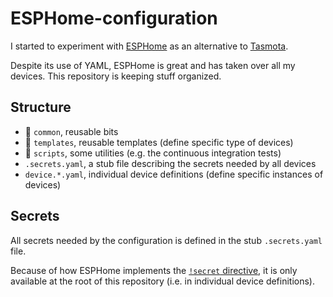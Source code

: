 # ESPHome-configuration

I started to experiment with [ESPHome][esphome] as an alternative to [Tasmota][tasmota].

Despite its use of YAML, ESPHome is great and has taken over all my devices. This repository is keeping stuff organized.

## Structure

- 📁 `common`, reusable bits
- 📁 `templates`, reusable templates (define specific type of devices)
- 📁 `scripts`, some utilities (e.g. the continuous integration tests)
- `.secrets.yaml`, a stub file describing the secrets needed by all devices
- `device.*.yaml`, individual device definitions (define specific instances of devices)

## Secrets

All secrets needed by the configuration is defined in the stub `.secrets.yaml` file.

Because of how ESPHome implements the [`!secret` directive][secret], it is only available at the root of this repository (i.e. in individual device definitions).

<!-- References: -->
[esphome]: https://esphome.io/
[tasmota]: https://tasmota.github.io/docs/
[secret]: https://esphome.io/guides/faq.html?highlight=secret